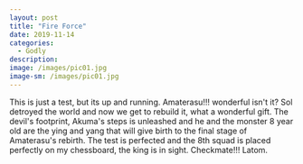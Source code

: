 ```yaml
---
layout: post
title: "Fire Force"
date: 2019-11-14
categories:
  - Godly
description:
image: /images/pic01.jpg
image-sm: /images/pic01.jpg
---
```

This is just a test, but its up and running. Amaterasu!!! wonderful isn't it? Sol detroyed the world and now we get to rebuild it, what a wonderful gift. The devil's footprint, Akuma's steps is unleashed and he and the monster 8 year old are the ying and yang that will give birth to the final stage of Amaterasu's rebirth. The test is perfected and the 8th squad is placed perfectly on my chessboard, the king is in sight. Checkmate!!! Latom.
